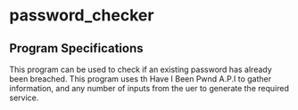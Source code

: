 # password_checker

Program Specifications
----------------------
This program can be used to check if an existing password has already been breached.
This program uses th Have I Been Pwnd A.P.I to gather information, and any number of inputs from the uer to generate the required service.

